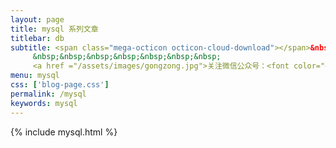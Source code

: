 ```yaml
---
layout: page
title: mysql 系列文章
titlebar: db
subtitle: <span class="mega-octicon octicon-cloud-download"></span>&nbsp;&nbsp;<br/>
     &nbsp;&nbsp;&nbsp;&nbsp;&nbsp;&nbsp;&nbsp;
     <a href ="/assets/images/gongzong.jpg">关注微信公众号：<font color="#00FF00">程序猿小尾巴</font></a>
menu: mysql
css: ['blog-page.css']
permalink: /mysql
keywords: mysql
---
```


{% include mysql.html %}